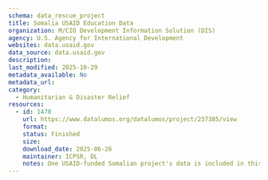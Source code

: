 ```yaml
---
schema: data_rescue_project 
title: Somalia USAID Education Data
organization: M/CIO Development Information Solution (DIS)
agency: U.S. Agency for International Development
websites: data.usaid.gov
data_source: data.usaid.gov
description: 
last_modified: 2025-10-29
metadata_available: No
metadata_url: 
category:
  - Humanitarian & Disaster Relief 
resources:
  - id: 1470
    url: https://www.datalumos.org/datalumos/project/237385/view
    format: 
    status: Finished
    size: 
    download_date: 2025-06-26
    maintainer: ICPSR, DL
    notes: One USAID-funded Somalian project's data is included in this folder covering the period from 2021 to 2024. The project is Bar ama Baro. The folder contains the following files and numbers of each codebooks (3), consent (1), data files (12), instruments (0), reports (1).
---
```

